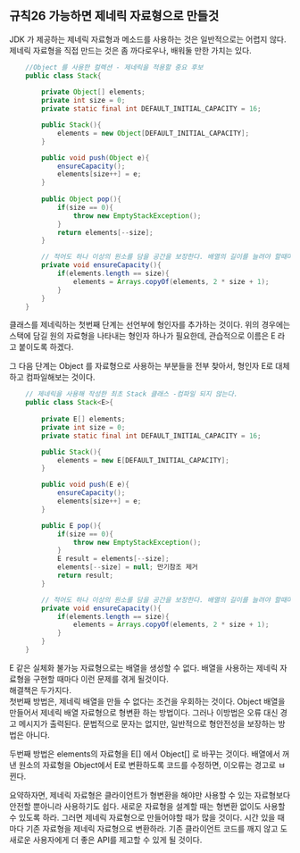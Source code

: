 
## 규칙26 가능하면 제네릭 자료형으로 만들것

JDK 가 제공하는 제네릭 자료형과 메소드를 사용하는 것은 일반적으로는 어렵지 않다. 
제네릭 자료형을 직접 만드는 것은 좀 까다로우나, 배워둘 만한 가치는 있다.


```java
	//Object 를 사용한 컬렉션 - 제네릭을 적용할 중요 후보
	public class Stack{
	
		private Object[] elements;
		private int size = 0;
		private static final int DEFAULT_INITIAL_CAPACITY = 16;

		public Stack(){
			elements = new Object[DEFAULT_INITIAL_CAPACITY];
		}

		public void push(Object e){
			ensureCapacity();
			elements[size++] = e;
		}
		
		public Object pop(){
			if(size == 0){
				throw new EmptyStackException();	
			}
			return elements[--size];
		}

		// 적어도 하나 이상의 원소를 담을 공간을 보장한다. 배열의 길이를 늘려야 할때마다 대략 두배씩 늘린다.
		private void ensureCapacity(){
			if(elements.length == size){
				elements = Arrays.copyOf(elements, 2 * size + 1);	
			}	
		}
	}

```


클래스를 제네릭하는 첫번째 단계는 선언부에 형인자를 추가하는 것이다. 위의 경우에는 스택에 담길
원의 자료형을 나타내는 형인자 하나가 필요한데, 관습적으로 이름은 E 라고 붙이도록 하겠다.

그 다음 단계는 Object 를 자료형으로 사용하는 부분들을 전부 찾아서, 형인자 E로 대체하고 
컴파일해보는 것이다.


```java
	// 제네릭을 사용해 작성한 최초 Stack 클래스 -컴파일 되지 않는다. 
	public class Stack<E>{
	
		private E[] elements;
		private int size = 0;
		private static final int DEFAULT_INITIAL_CAPACITY = 16;

		public Stack(){
			elements = new E[DEFAULT_INITIAL_CAPACITY];
		}

		public void push(E e){
			ensureCapacity();
			elements[size++] = e;
		}

		public E pop(){
			if(size == 0){
				throw new EmptyStackException();	
			}
			E result = elements[--size];
			elements[--size] = null; 만기참조 제거
			return result;
		}

		// 적어도 하나 이상의 원소를 담을 공간을 보장한다. 배열의 길이를 늘려야 할때마다 대략 두배씩 늘린다.
		private void ensureCapacity(){
			if(elements.length == size){
				elements = Arrays.copyOf(elements, 2 * size + 1);	
			}	
		}
	}

```


E 같은 실체화 불가능 자료형으로는 배열을 생성할 수 없다. 배열을 사용하는 제네릭 자료형을 구현할
때마다 이런 문제를 겪게 될것이다.  
해결책은 두가지다.  
첫번째 방법은, 제네릭 배열을 만들 수 없다는 조건을 우회하는 것이다. Object 배열을 만들어서 제네릭
배열 자료형으로 형변환 하는 방법이다. 그러나 이방법은 오류 대신 경고 메시지가 출력된다. 
문법적으로 문자는 없지만, 일반적으로 형안전성을 보장하는 방법은 아니다. 

두번째 방법은 elements의 자료형을 E[] 에서 Object[] 로 바꾸는 것이다.
배열에서 꺼낸 원소의 자료형을 Object에서 E로 변환하도록 코드를 수정하면, 이오류는 경고로 ㅂ뀐다.

요약하자면, 제네릭 자료형은 클라이언트가 형변환을 해야만 사용할 수 있는 자료형보다 안전할 뿐아니라
사용하기도 쉽다. 새로운 자료형을 설계할 때는 형변환 없이도 사용할 수 있도록 하라. 그러면 제네릭
자료형으로 만들어야할 때가 많을 것이다. 시간 있을 때마다 기존 자료형을 제네릭 자료형으로 변환하라.
기존 클라이언트 코드를 깨지 않고 도 새로운 사용자에게 더 좋은  API를 제고할 수 있게 될 것이다. 
